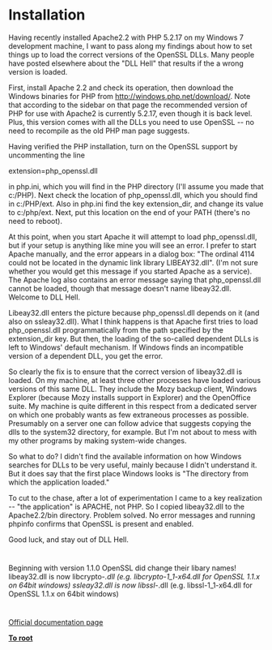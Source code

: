 # Installation





Having recently installed Apache2.2 with PHP 5.2.17 on my Windows 7 development machine, I want to pass along my findings about how to set things up to load the correct versions of the OpenSSL DLLs. Many people have posted elsewhere about the &quot;DLL Hell&quot; that results if the a wrong version is loaded.

First, install Apache 2.2 and check its operation, then download the Windows binaries for PHP from http://windows.php.net/download/. Note that according to the sidebar on that page the recommended version of PHP for use with Apache2 is currently 5.2.17, even though it is back level. Plus, this version comes with all the DLLs you need to use OpenSSL -- no need to recompile as the old PHP man page suggests.

Having verified the PHP installation, turn on the OpenSSL support by uncommenting the line

extension=php_openssl.dll

in php.ini, which you will find in the PHP directory (I&apos;ll assume you made that c:/PHP). Next check the location of php_openssl.dll, which you should find in c:/PHP/ext. Also in php.ini find the key extension_dir, and change its value to c:/php/ext. Next, put this location on the end of your PATH (there&apos;s no need to reboot).

At this point, when you start Apache it will attempt to load php_openssl.dll, but if your setup is anything like mine you will see an error. I prefer to start Apache manually, and the error appears in a dialog box: &quot;The ordinal 4114 could not be located in the dynamic link library LIBEAY32.dll&quot;. (I&apos;m not sure whether you would get this message if you started Apache as a service). The Apache log also contains an error message saying that php_openssl.dll cannot be loaded, though that message doesn&apos;t name libeay32.dll. Welcome to DLL Hell.

Libeay32.dll enters the picture because php_openssl.dll depends on it (and also on ssleay32.dll). What I think happens is that Apache first tries to load php_openssl.dll programmatically from the path specified by the extension_dir key. But then, the loading of the so-called dependent DLLs is left to Windows&apos; default mechanism. If Windows finds an incompatible version of a dependent DLL, you get the error.

So clearly the fix is to ensure that the correct version of libeay32.dll is loaded. On my machine, at least three other processes have loaded various versions of this same DLL. They include the Mozy backup client, Windows Explorer (because Mozy installs support in Explorer) and the OpenOffice suite. My machine is quite different in this respect from a dedicated server on which one probably wants as few extraneous processes as possible.&#xA0; Presumably on a server one can follow advice that suggests copying the dlls to the system32 directory, for example. But I&apos;m not about to mess with my other programs by making system-wide changes.

So what to do? I didn&apos;t find the available information on how Windows searches for DLLs to be very useful, mainly because I didn&apos;t understand it. But it does say that the first place Windows looks is &quot;The directory from which the application loaded.&quot; 

To cut to the chase, after a lot of experimentation I came to a key realization -- &quot;the application&quot; is APACHE, not PHP. So I copied libeay32.dll to the Apache2.2/bin directory. Problem solved. No error messages and running phpinfo confirms that OpenSSL is present and enabled.

Good luck, and stay out of DLL Hell.

  

#



Beginning with version 1.1.0 OpenSSL did change their libary names!
libeay32.dll is now libcrypto-*.dll (e.g. libcrypto-1_1-x64.dll for OpenSSL 1.1.x on 64bit windows)
ssleay32.dll is now libssl-*.dll (e.g. libssl-1_1-x64.dll for OpenSSL 1.1.x on 64bit windows)

  

#

[Official documentation page](https://www.php.net/manual/en/openssl.installation.php)

**[To root](/README.md)**